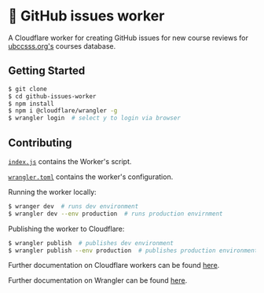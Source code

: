 # 👷 GitHub issues worker

A Cloudflare worker for creating GitHub issues for new course reviews for [ubccsss.org's](https://github.com/ubccsss/ubccsss.org) courses database.

## Getting Started

```bash
$ git clone
$ cd github-issues-worker
$ npm install
$ npm i @cloudflare/wrangler -g
$ wrangler login  # select y to login via browser
```

## Contributing

[`index.js`](index.js) contains the Worker's script.

[`wrangler.toml`](wrangler.toml) contains the worker's configuration.

Running the worker locally:

```bash
$ wranger dev  # runs dev environment
$ wrangler dev --env production  # runs production envirnment
```

Publishing the worker to Cloudflare:

```bash
$ wrangler publish  # publishes dev environment
$ wrangler publish --env production  # publishes production environment
```
Further documentation on Cloudflare workers can be found [here](https://developers.cloudflare.com/workers).

Further documentation on Wrangler can be found [here](https://developers.cloudflare.com/workers/cli-wrangler).
